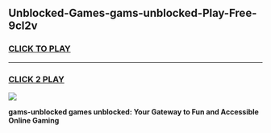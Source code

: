 
## Unblocked-Games-gams-unblocked-Play-Free-9cl2v
<h3>
<a href="https://premium76.site?title=gams-unblocked&ref=23A">CLICK TO PLAY</a></h3>
<hr>

<h3>
<a href="https://premium76.site?title=gams-unblocked&ref=23A">CLICK 2 PLAY</a>
  
</h3>

<a href="https://premium76.site?title=gams-unblocked&ref=23A"><img src="https://clearcache.store/games.png"></a>


**gams-unblocked games unblocked: Your Gateway to Fun and Accessible Online Gaming**
